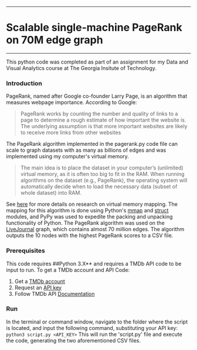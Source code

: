 -------------------------------------------------------
# Scalable single-machine PageRank on 70M edge graph
-------------------------------------------------------
This python code was completed as part of an assignment for my Data and Visual Analytics course at The Georgia Insitute of Technology. 

### Introduction
PageRank, named after Google co-founder Larry Page, is an algorithm that measures webpage importance. According to Google: 
>PageRank works by counting the number and quality of links to a page to determine a rough estimate of how important the website is. The underlying assumption is that more important websites are likely to receive more links from other websites
                                                               
The PageRank algorithm implemented in the pagerank.py code file can scale to graph datasets with as many as billions of edges and was implemented using my computer's virtual memory.
>The main idea is to place the dataset in your computer’s (unlimited) virtual memory, as it is often too big to fit in the RAM. When running algorithms on the dataset (e.g., PageRank), 
the operating system will automatically decide when to load the necessary data (subset of whole dataset) into RAM.

See [here]("http://poloclub.gatech.edu/mmap/") for more details on research on virtual memory mapping. The mapping for this algorithm is done using Python's [mmap]("https://docs.python.org/3/library/mmap.html) and [struct]("https://docs.python.org/2/library/struct.html") modules, and PyPy was used to expedite the packing and unpacking functionality of Python.
The PageRank algorithm was used on the [LiveJournal]("https://snap.stanford.edu/data/soc-LiveJournal1.html") graph, which contains almost 70 million edges.
The algorithm outputs the 10 nodes with the highest PageRank scores to a CSV file. 

### Prerequisites
This code requires ##Python 3.X** and requires a TMDb API code to be input to run. To get a TMDb account and API Code:
1. Get a [TMDb account](https://www.themoviedb.org/account/signup)
2. Request an [API key](https://docs.google.com/document/d/e/2PACX-1vQkWjHiLS1Xu2HZNQ7Egv08l_DdPnugoxUOZ0ugqBNHWY529xWB417QoSS0MbIih6PS9gu1Y1D-NFDT/pub)
3. Follow TMDb API [Documentation](https://developers.themoviedb.org/3/getting-started/introduction)

### Run
In the terminal or command window, navigate to the folder where the script is located, and input the following command, substituting your API key:
```python3 script.py <API_KEY>```
This will run the 'script.py' file and execute the code, generating the two aforementioned CSV files. 
